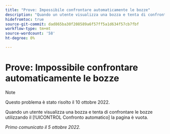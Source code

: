```yaml
---
title: "Prove: Impossibile confrontare automaticamente le bozze"
description: "Quando un utente visualizza una bozza e tenta di confrontare le bozze utilizzando lo strumento di confronto automatico, la pagina è vuota."
hidefromtoc: true
source-git-commit: dad865ba30f208589a6f57ff5a1d634f57cb7fbf
workflow-type: tm+mt
source-wordcount: '58'
ht-degree: 0%

---
```



# Prove: Impossibile confrontare automaticamente le bozze

<!--This issue is on both the WF and WFP TOCs-->

>[!NOTE]
>
>Questo problema è stato risolto il 10 ottobre 2022.

Quando un utente visualizza una bozza e tenta di confrontare le bozze utilizzando il [!UICONTROL Confronto automatico] la pagina è vuota.

_Primo comunicato il 5 ottobre 2022._

